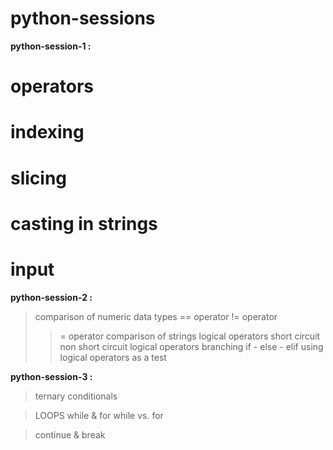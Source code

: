 # python-sessions

**python-session-1 :**

# operators
# indexing
# slicing
# casting in strings
# input

**python-session-2 :**
> comparison of numeric data types
> == operator
> != operator
> >= operator
> comparison of strings
> logical operators
> short circuit
> non short circuit logical operators
> branching if - else - elif
> using logical operators as a test

**python-session-3 :**
> ternary conditionals

> LOOPS
> while & for
> while vs. for
 
> continue & break

